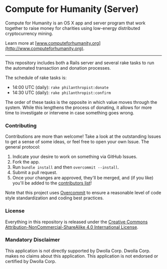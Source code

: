 # Compute for Humanity (Server)

Compute for Humanity is an OS X app and server program that work together to
raise money for charities using low-energy distributed cryptocurrency mining.

Learn more at [www.computeforhumanity.org](http://www.computeforhumanity.org).

----

This repository includes both a Rails server and several rake tasks to run the
automated transaction and donation processes.

The schedule of rake tasks is:

- 14:00 UTC (daily): `rake philanthropist:donate`
- 14:30 UTC (daily): `rake philanthropist:confirm`

The order of these tasks is the opposite in which value moves through the
system. While this lengthens the process of donating, it allows for more time to
investigate or intervene in case something goes wrong.

### Contributing

Contributions are more than welcome! Take a look at the outstanding Issues to get a sense of some ideas, or feel free to open your own Issue. The general protocol:

1. Indicate your desire to work on something via GitHub Issues.
2. Fork the app.
3. Run `bundle install` and then `overcommit --install`.
4. Submit a pull request.
5. Once your changes are approved, they'll be merged, and (if you like) you'll be added to the [contributors list](https://github.com/ComputeForHumanity/compute-for-humanity-server/blob/master/CONTRIBUTORS.md)!

Note that this project uses [Overcommit](https://github.com/brigade/overcommit)
to ensure a reasonable level of code style standardization and coding best
practices.

### License

Everything in this repository is released under the
[Creative Commons Attribution-NonCommercial-ShareAlike 4.0 International License](http://creativecommons.org/licenses/by-nc-sa/4.0/).

### Mandatory Disclaimer

This application is not directly supported by Dwolla Corp. Dwolla
Corp. makes no claims about this application. This application is not
endorsed or certified by Dwolla Corp.
